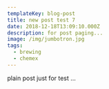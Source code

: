 ```yaml
---
templateKey: blog-post
title: new post test 7
date: 2018-12-18T13:09:10.000Z
description: for post paging...
image: /img/jumbotron.jpg
tags:
  - brewing
  - chemex
---
```


plain post just for test ...